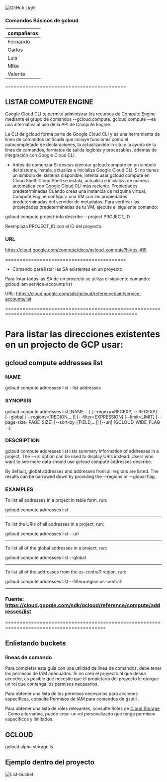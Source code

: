 ![GitHub Light](https://github.com/github-light.png#gh-dark-mode-only)

### Comandos Básicos de gcloud

compañeros    | 
------------- | 
Fernando      | 
Carlos        | 
Luis          |
Mike          |
Valente       |

==========================================
## LISTAR COMPUTER ENGINE

Google Cloud CLI te permite administrar los recursos de Compute Engine mediante el grupo de comandos  --gcloud compute. gcloud compute  --es una alternativa al uso de la API de Compute Engine.

La CLI de gcloud forma parte de Google Cloud CLI y es una herramienta de línea de comandos unificada que incluye funciones como el autocompletado de declaraciones, la actualización in situ y la ayuda de la línea de comandos, formatos de salida legibles y procesables, además de integración con Google Cloud CLI.

- Antes de comenzar
Si deseas ejecutar gcloud compute en un símbolo del sistema, instala, actualiza e inicializa Google Cloud CLI.
Si no tienes un símbolo del sistema disponible, intenta usar gcloud compute en Cloud Shell. Cloud Shell se instala, actualiza e inicializa de manera automática con Google Cloud CLI más reciente.
Propiedades predeterminadas
Cuando creas una instancia de máquina virtual, Compute Engine configura una VM con las propiedades predeterminadas del servidor de metadatos. Para verificar las propiedades predeterminadas de tu VM, ejecuta el siguiente comando:

gcloud compute project-info describe --project PROJECT_ID

Reemplaza PROJECT_ID con el ID del proyecto.

### URL
https://cloud.google.com/compute/docs/gcloud-compute?hl=es-419

==========================================

- Comando para listar las SA existentes en un proyecto

Para listar todas las SA de un proyecto se utiliza el siguiente comando:
gcloud iam service-accounts list


URL: https://cloud.google.com/sdk/gcloud/reference/iam/service-accounts/list

====================================================================================================
# Para listar las direcciones existentes en un projecto de GCP usar:
## gcloud compute addresses list 

### NAME
gcloud compute addresses list - list addresses

### SYNOPSIS

gcloud compute addresses list [NAME …] [--regexp=REGEXP, -r REGEXP] [--global     | --regions=[REGION,…]] [--filter=EXPRESSION] [--limit=LIMIT] [--page-size=PAGE_SIZE] [--sort-by=[FIELD,…]] [--uri] [GCLOUD_WIDE_FLAG …]

### DESCRIPTION

gcloud compute addresses list lists summary information of addresses in a project. The --uri option can be used to display URIs instead. Users who want to see more data should use gcloud compute addresses describe.

By default, global addresses and addresses from all regions are listed. The results can be narrowed down by providing the --regions or --global flag.

### EXAMPLES

To list all addresses in a project in table form, run:

gcloud compute addresses list
- - - - - - - - - - - - - - - - - - - - - - - - - - - - - - - - - - - - - - - - -
To list the URIs of all addresses in a project, run:

gcloud compute addresses list --uri
- - - - - - - - - - - - - - - - - - - - - - - - - - - - - - - - - - - - - - - - -
To list all of the global addresses in a project, run:

gcloud compute addresses list --global
- - - - - - - - - - - - - - - - - - - - - - - - - - - - - - - - - - - - - - - - -
To list all of the addresses from the us-central1 region, run:

gcloud compute addresses list --filter=region:us-central1
- - - - - - - - - - - - - - - - - - - - - - - - - - - - - - - - - - - - - - - - -
### Fuente: https://cloud.google.com/sdk/gcloud/reference/compute/addresses/list
=========================================================================================


## Enlistando buckets

### lineas de comando

Para completar esta guía con una utilidad de línea de comandos, debe tener los permisos de IAM adecuados. Si no creó el proyecto al que desea acceder, es posible que necesite que el propietario del proyecto le otorgue un rol que contenga los permisos necesarios.

Para obtener una lista de los permisos necesarios para acciones específicas, consulte Permisos de IAM para comandos de gsutil .

Para obtener una lista de roles relevantes, consulte Roles de [Cloud Storage](https://cloud.google.com/storage/docs/access-control/iam-roles/) . Como alternativa, puede crear un rol personalizado que tenga permisos específicos y limitados.

## GCLOUD
gcloud alpha storage ls

## Ejemplo dentro del proyecto

![List-bucket](https://user-images.githubusercontent.com/97456443/158726353-7221cc9e-37fb-4d8b-9316-656cd73d22ae.PNG)

